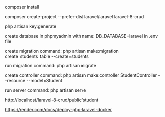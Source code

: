 composer install

composer create-project --prefer-dist laravel/laravel laravel-8-crud

php artisan key:generate

create database in phpmyadmin with name: DB_DATABASE=laravel in .env file

create migration command: php artisan make:migration create_students_table --create=students

run migration command: php artisan migrate

create controller command: php artisan make:controller StudentController --resource --model=Student

run server command: php artisan serve

http://localhost/laravel-8-crud/public/student

https://render.com/docs/deploy-php-laravel-docker